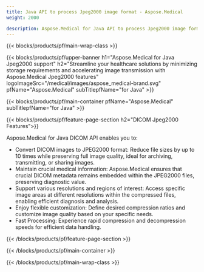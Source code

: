 ```yaml
---
title: Java API to process Jpeg2000 image format - Aspose.Medical
weight: 2000

description: Aspose.Medical for Java API to process Jpeg2000 image format
---
```


{{< blocks/products/pf/main-wrap-class >}}

{{< blocks/products/pf/upper-banner h1="Aspose.Medical for Java Jpeg2000 support" h2="Streamline your healthcare solutions by minimizing storage requirements and accelerating image transmission with Aspose.Medical Jpeg2000 features" logoImageSrc="/medical/images/aspose_medical-brand.svg" pfName="Aspose.Medical" subTitlepfName="for Java" >}}

{{< blocks/products/pf/main-container pfName="Aspose.Medical" subTitlepfName="for Java" >}}

{{< blocks/products/pf/feature-page-section h2="DICOM Jpeg2000 Features">}}

<p>Aspose.Medical for Java DICOM API enables you to:</p>

<ul>
<li>Convert DICOM images to JPEG2000 format: Reduce file sizes by up to 10 times while preserving full image quality, ideal for archiving, transmitting, or sharing images.</li>
<li>Maintain crucial medical information: Aspose.Medical ensures that crucial DICOM metadata remains embedded within the JPEG2000 files, preserving diagnostic value.</li>
<li>Support various resolutions and regions of interest: Access specific image areas at different resolutions within the compressed files, enabling efficient diagnosis and analysis.</li>
<li>Enjoy flexible customization: Define desired compression ratios and customize image quality based on your specific needs.</li>
<li>Fast Processing: Experience rapid compression and decompression speeds for efficient data handling.</li>
</ul>

{{< /blocks/products/pf/feature-page-section >}}

{{< /blocks/products/pf/main-container >}}

{{< /blocks/products/pf/main-wrap-class >}}